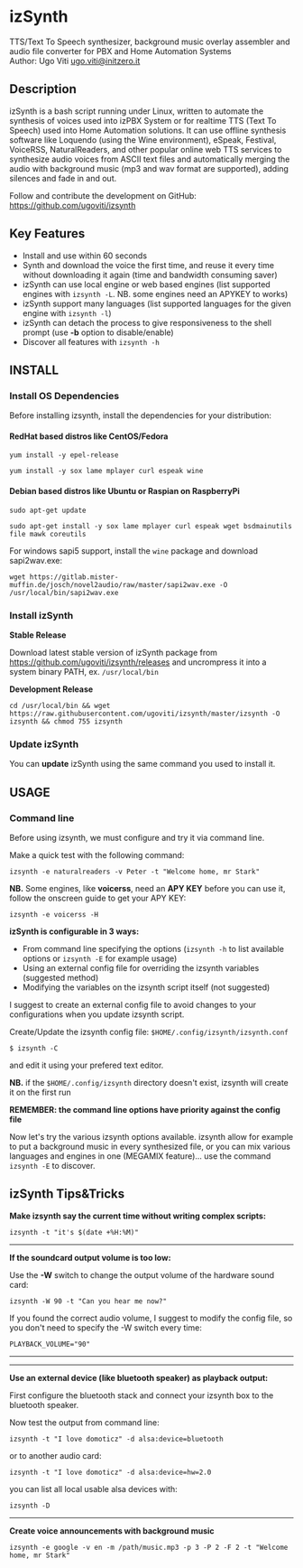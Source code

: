 izSynth
==================
TTS/Text To Speech synthesizer, background music overlay assembler and audio file converter for PBX and Home Automation Systems <br/>
Author: Ugo Viti <ugo.viti@initzero.it>

## Description
izSynth is a bash script running under Linux, written to automate the synthesis of voices used into izPBX System or for realtime TTS (Text To Speech) used into Home Automation solutions.
It can use offline synthesis software like Loquendo (using the Wine environment), eSpeak, Festival, VoiceRSS, NaturalReaders, and other popular online web TTS services to synthesize audio voices from ASCII text files and automatically merging the audio with background music (mp3 and wav format are supported), adding silences and fade in and out.

Follow and contribute the development on GitHub: https://github.com/ugoviti/izsynth

## Key Features
* Install and use within 60 seconds
* Synth and download the voice the first time, and reuse it every time without downloading it again (time and bandwidth consuming saver)
* izSynth can use local engine or web based engines (list supported engines with `izsynth -L`. NB. some engines need an APYKEY to works)
* izSynth support many languages (list supported languages for the given engine with `izsynth -l`)
* izSynth can detach the process to give responsiveness to the shell prompt (use **-b** option to disable/enable)
* Discover all features with `izsynth -h`

## INSTALL

### Install OS Dependencies

Before installing izsynth, install the dependencies for your distribution:

#### RedHat based distros like CentOS/Fedora
`yum install -y epel-release`

`yum install -y sox lame mplayer curl espeak wine`

#### Debian based distros like Ubuntu or Raspian on RaspberryPi
`sudo apt-get update`

`sudo apt-get install -y sox lame mplayer curl espeak wget bsdmainutils file mawk coreutils`

For windows sapi5 support, install the `wine` package and download sapi2wav.exe:

`wget https://gitlab.mister-muffin.de/josch/novel2audio/raw/master/sapi2wav.exe -O /usr/local/bin/sapi2wav.exe`

### Install izSynth

**Stable Release**

Download latest stable version of izSynth package from https://github.com/ugoviti/izsynth/releases and uncrompress it into a system binary PATH, ex. `/usr/local/bin`

**Development Release**

`cd /usr/local/bin && wget https://raw.githubusercontent.com/ugoviti/izsynth/master/izsynth -O izsynth && chmod 755 izsynth`

### Update izSynth

You can **update** izSynth using the same command you used to  install it.

## USAGE
### Command line

Before using izsynth, we must configure and try it via command line.

Make a quick test with the following command:

`izsynth -e naturalreaders -v Peter -t "Welcome home, mr Stark"`

**NB.** Some engines, like **voicerss**, need an **APY KEY** before you can use it, follow the onscreen guide to get your APY KEY:

`izsynth -e voicerss -H`

**izSynth is configurable in 3 ways:**

* From command line specifying the options (`izsynth -h` to list available options or `izsynth -E` for example usage)
* Using an external config file for overriding the izsynth variables (suggested method)
* Modifying the variables on the izsynth script itself (not suggested)

I suggest to create an external config file to avoid changes to your configurations when you update izsynth script.

Create/Update the izsynth config file: `$HOME/.config/izsynth/izsynth.conf`

`$ izsynth -C`

and edit it using your prefered text editor.

**NB.** if the `$HOME/.config/izsynth` directory doesn't exist, izsynth will create it on the first run

**REMEMBER: the command line options have priority against the config file**

Now let's try the various izsynth options available.
izsynth allow for example to put a background music in every synthesized file, or you can mix various languages and engines in one (MEGAMIX feature)... use the command `izsynth -E` to discover.

## izSynth Tips&Tricks

**Make izsynth say the current time without writing complex scripts:**

`izsynth -t "it's $(date +%H:%M)"`

----

**If the soundcard output volume is too low:**

Use the **-W** switch to change the output volume of the hardware sound card:

`izsynth -W 90 -t "Can you hear me now?"`

If you found the correct audio volume, I suggest to modify the config file, so you don't need to specify the -W switch every time:

`PLAYBACK_VOLUME="90"`

----

----

**Use an external device (like bluetooth speaker) as playback output:**

First configure the bluetooth stack and connect your izsynth box to the bluetooth speaker.

Now test the output from command line:

`izsynth -t "I love domoticz" -d alsa:device=bluetooth`

or to another audio card:

`izsynth -t "I love domoticz" -d alsa:device=hw=2.0`

you can list all local usable alsa devices with:

`izsynth -D`

----

**Create voice announcements with background music**

`izsynth -e google -v en -m /path/music.mp3 -p 3 -P 2 -F 2 -t "Welcome home, mr Stark"`

